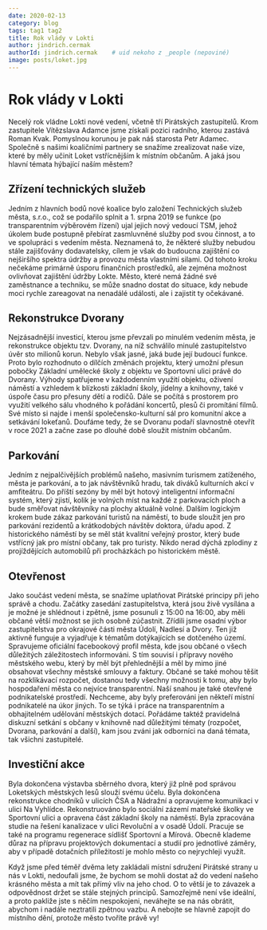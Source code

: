 ```yaml
---
date: 2020-02-13
category: blog
tags: tag1 tag2
title: Rok vlády v Lokti
author: jindrich.cermak
authorId: jindrich.cermak    # uid nekoho z _people (nepoviné)
image: posts/loket.jpg
---
```

# Rok vlády v Lokti
Necelý rok vládne Lokti nové vedení, včetně tří Pirátských zastupitelů. Krom zastupitele Vítězslava 
Adamce jsme získali pozici radního, kterou zastává Roman Kvak. Pomyslnou korunou je pak náš starosta Petr Adamec. Společně s
našimi koaličními partnery se snažíme zrealizovat naše vize, které by měly učinit Loket vstřícnějším k místním občanům.
A jaká jsou hlavní témata hýbající naším městem?

## Zřízení technických služeb
Jedním z hlavních bodů nové koalice bylo založení Technických služeb města, s.r.o., což se 
podařilo splnit a 1. srpna 2019 se funkce (po transparentním výběrovém řízení) ujal jejich nový 
vedoucí TSM, jehož úkolem bude postupně přebírat zasmluvněné služby pod svou činnost, a to ve spolupráci s
vedením města. Neznamená to, že některé služby nebudou stále zajišťovány dodavatelsky, cílem je však do budoucna 
zajištění co nejširšího spektra údržby a provozu města vlastními silami. Od tohoto kroku nečekáme primárně úsporu
finančních prostředků, ale zejména možnost ovlivňovat zajištění údržby Lokte. Město, které nemá žádné své zaměstnance 
a techniku, se může snadno dostat do situace, kdy nebude moci rychle zareagovat na nenadálé události, ale i zajistit
ty očekávané.

## Rekonstrukce Dvorany
Nejzásadnější investicí, kterou jsme převzali po minulém vedením města, je rekonstrukce objektu tzv. Dvorany, na níž
schválilo minulé zastupitelstvo úvěr sto milionů korun. Nebylo však jasné, jaká bude její budoucí funkce. Proto bylo rozhodnuto o dílčích změnách projektu, který umožní přesun pobočky Základní umělecké školy z objektu ve Sportovní ulici právě do Dvorany. Výhody spatřujeme v každodenním využití objektu, oživení náměstí a vzhledem k blízkosti základní školy, jídelny a knihovny, také v úspoře času pro přesuny dětí a rodičů. Dále se počítá s prostorem pro využití velkého sálu vhodného k pořádání koncertů, plesů či
promítání filmů. Své místo si najde i menší společensko-kulturní sál pro komunitní akce a setkávání lokeťanů. Doufáme 
tedy, že se Dvoranu podaří slavnostně otevřít v roce 2021 a začne zase po dlouhé době sloužit místním občanům.

## Parkování
Jedním z nejpalčivějších problémů našeho, masivním turismem zatíženého, města je parkování, a to jak návštěvníků 
hradu, tak diváků kulturních akcí v amfiteátru. Do příští sezóny by měl být hotový inteligentní informační systém, 
který zjistí, kolik je volných míst na každé z parkovacích ploch a bude směřovat návštěvníky na plochy aktuálně volné. 
Dalším logickým krokem bude zákaz parkování turistů na náměstí, to bude sloužit jen pro parkování rezidentů a krátkodobých
návštěv doktora, úřadu apod. Z historického náměstí by se měl stát kvalitní veřejný prostor, který bude vstřícný jak pro
místní občany, tak pro turisty. Nikdo nerad dýchá zplodiny z projíždějících automobilů při procházkách po historickém městě.

## Otevřenost
Jako součást vedení města, se snažíme uplatňovat Pirátské principy při jeho správě a chodu. Začátky zasedání zastupitelstva, 
která jsou živě vysílána a je možné je shlédnout i zpětně, jsme posunuli z 15:00 na 16:00, aby měli občané větší možnost se
jich osobně zúčastnit. Zřídili jsme osadní výbor zastupitelstva pro okrajové části města Údolí, Nadlesí a Dvory. Ten již 
aktivně funguje a vyjadřuje k tématům dotýkajících se dotčeného území. Spravujeme oficiální facebookový profil města, kde 
jsou občané o všech důležitých záležitostech informováni. S tím souvisí i přípravy nového městského webu, který by měl být
přehlednější a měl by mimo jiné obsahovat všechny městské smlouvy a faktury. Občané se také mohou těšit na rozklikávací
rozpočet, dostanou tedy všechny možnosti k tomu, aby bylo hospodaření města co nejvíce transparentní. Naší snahou je také 
otevřené podnikatelské prostředí. Nechceme, aby byly preferováni jen někteří místní podnikatelé na úkor jiných. To se týká i
práce na transparentním a obhajitelném udělování městských dotací. Pořádáme taktéž pravidelná diskuzní setkání s občany v 
knihovně nad důležitými tématy (rozpočet, Dvorana, parkování a další), kam jsou zváni jak odborníci na daná témata, tak 
všichni zastupitelé.

## Investiční akce
Byla dokončena výstavba sběrného dvora, který již plně pod správou Loketských městských lesů slouží svému účelu. Byla
dokončena rekonstrukce chodníků v ulicích ČSA a Nádražní a opravujeme komunikaci v ulici Na Vyhlídce. Rekonstruováno 
bylo sociální zázemí mateřské školky ve Sportovní ulici a opravena část základní školy na náměstí. Byla zpracována 
studie na řešení kanalizace v ulici Revoluční a v osadě Údolí. Pracuje se také na programu regenerace sídlišť Sportovní 
a Mírová. Obecně klademe důraz na přípravu projektových dokumentací a studií pro jednotlivé záměry, aby v případě dotačních 
příležitostí je mohlo město co nejrychleji využít.
 
Když jsme před téměř dvěma lety zakládali místní sdružení Pirátské strany u nás v Lokti, nedoufali jsme, že bychom 
se mohli dostat až do vedení našeho krásného města a mít tak přímý vliv na jeho chod. O to větší je to závazek a
odpovědnost držet se stále stejných principů.  Samozřejmě není vše ideální, a proto pakliže jste s něčím nespokojeni,
neváhejte se na nás obrátit, abychom i nadále neztratili zpětnou vazbu. A nebojte se hlavně zapojit do místního dění,
protože město tvoříte právě vy! 

